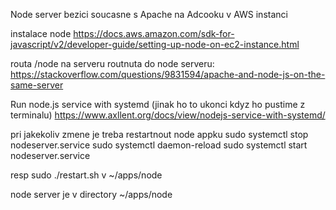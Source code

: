 Node server bezici soucasne s Apache na Adcooku v AWS instanci

instalace node
https://docs.aws.amazon.com/sdk-for-javascript/v2/developer-guide/setting-up-node-on-ec2-instance.html


routa /node na serveru routnuta do node serveru:
https://stackoverflow.com/questions/9831594/apache-and-node-js-on-the-same-server


Run node.js service with systemd (jinak ho to ukonci kdyz ho pustime z terminalu)
https://www.axllent.org/docs/view/nodejs-service-with-systemd/

pri jakekoliv zmene je treba restartnout node appku
sudo systemctl stop nodeserver.service
sudo systemctl daemon-reload
sudo systemctl start nodeserver.service

resp sudo ./restart.sh v ~/apps/node

node server je v directory ~/apps/node